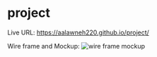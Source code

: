 # project
Live URL:
https://aalawneh220.github.io/project/

Wire frame and Mockup:
![wire frame   mockup](https://user-images.githubusercontent.com/109724826/182867381-1f0e487b-5ac3-41b4-aedf-ba2f3268e1b9.jpg)
